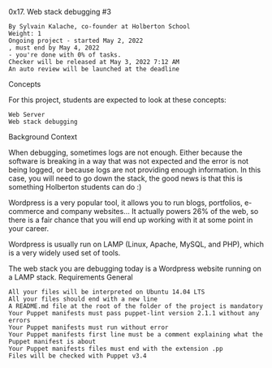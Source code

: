 0x17. Web stack debugging #3

    By Sylvain Kalache, co-founder at Holberton School
    Weight: 1
    Ongoing project - started May 2, 2022
    , must end by May 4, 2022
    - you're done with 0% of tasks.
    Checker will be released at May 3, 2022 7:12 AM
    An auto review will be launched at the deadline

Concepts

For this project, students are expected to look at these concepts:

    Web Server
    Web stack debugging

Background Context

When debugging, sometimes logs are not enough. Either because the software is breaking in a way that was not expected and the error is not being logged, or because logs are not providing enough information. In this case, you will need to go down the stack, the good news is that this is something Holberton students can do :)

Wordpress is a very popular tool, it allows you to run blogs, portfolios, e-commerce and company websites… It actually powers 26% of the web, so there is a fair chance that you will end up working with it at some point in your career.

Wordpress is usually run on LAMP (Linux, Apache, MySQL, and PHP), which is a very widely used set of tools.

The web stack you are debugging today is a Wordpress website running on a LAMP stack.
Requirements
General

    All your files will be interpreted on Ubuntu 14.04 LTS
    All your files should end with a new line
    A README.md file at the root of the folder of the project is mandatory
    Your Puppet manifests must pass puppet-lint version 2.1.1 without any errors
    Your Puppet manifests must run without error
    Your Puppet manifests first line must be a comment explaining what the Puppet manifest is about
    Your Puppet manifests files must end with the extension .pp
    Files will be checked with Puppet v3.4
